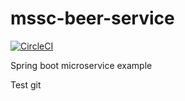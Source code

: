 # mssc-beer-service
[![CircleCI](https://circleci.com/gh/lbornshtain/mssc-beer-service.svg?style=svg)](https://circleci.com/gh/lbornshtain/mssc-beer-service)

Spring boot microservice example

Test git